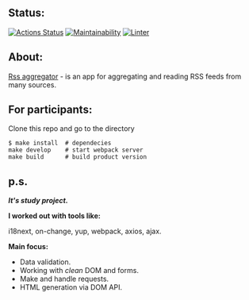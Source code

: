 Status:
---

[![Actions Status](https://github.com/Molotov-Eugene/frontend-project-11/workflows/hexlet-check/badge.svg)](https://github.com/Molotov-Eugene/frontend-project-11/actions)
[![Maintainability](https://api.codeclimate.com/v1/badges/2225b199a65bed0056df/maintainability)](https://codeclimate.com/github/Molotov-Eugene/frontend-project-11/maintainability)
[![Linter](https://github.com/Molotov-Eugene/frontend-project-11/actions/workflows/linter.yml/badge.svg)](https://github.com/Molotov-Eugene/frontend-project-11/actions/workflows/linter.yml)

About:
---
[Rss aggregator](https://molotov-rss.vercel.app/) - is an app for aggregating and reading RSS feeds from many sources.

For participants:
---
Clone this repo and go to the directory
```
$ make install  # dependecies
make develop    # start webpack server
make build      # build product version
```

p.s.
---
**_It's study project._**

__I worked out with tools like:__

i18next, on-change, yup, webpack, axios, ajax.

__Main focus:__

* Data validation.
* Working with _clean_ DOM and forms.
* Make and handle requests.
* HTML generation via DOM API.
